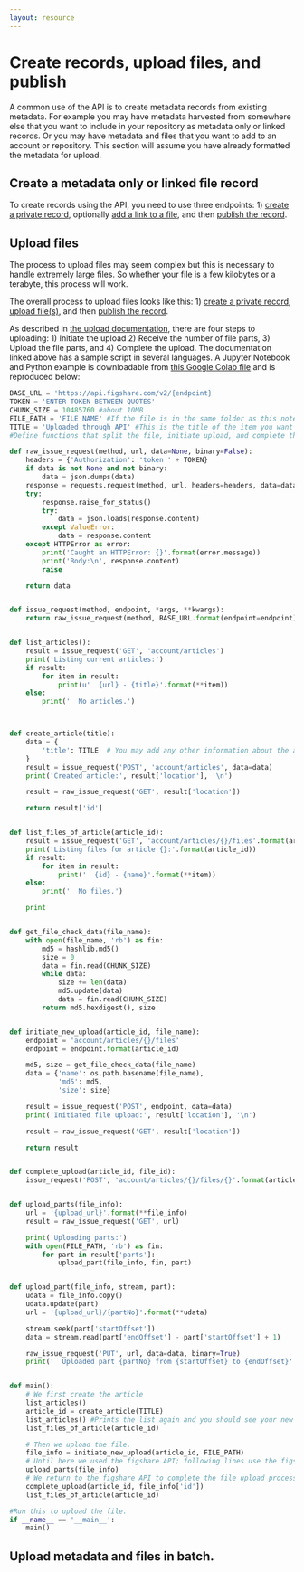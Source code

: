 ```yaml
---
layout: resource
---
```


# Create records, upload files, and publish

A common use of the API is to create metadata records from existing metadata. For example you may have metadata harvested from somewhere else that you want to include in your repository as metadata only or linked records. Or you may have metadata and files that you want to add to an account or repository. This section will assume you have already formatted the metadata for upload.

## Create a metadata only or linked file record
To create records using the API, you need to use three endpoints: 1) <a href="https://docs.figshare.com/#private_article" target="_blank">create a private record</a>, optionally <a href="https://docs.figshare.com/#upload_files_steps_to_upload_file" target="_blank">add a link to a file</a>, and then <a href="https://docs.figshare.com/#private_article" target="_blank">publish the record</a>.

## Upload files
The process to upload files may seem complex but this is necessary to handle extremely large files. So whether your file is a few kilobytes or a terabyte, this process will work. 

The overall process to upload files looks like this: 1) <a href="https://docs.figshare.com/#private_article" target="_blank">create a private record</a>, <a href="https://docs.figshare.com/#upload_files_steps_to_upload_file" target="_blank">upload file(s)</a>, and then <a href="https://docs.figshare.com/#private_article" target="_blank">publish the record</a>.

As described in <a href="https://docs.figshare.com/#upload_files_steps_to_upload_file" target="_blank">the upload documentation</a>, there are four steps to uploading: 1) Initiate the upload 2) Receive the number of file parts, 3) Upload the file parts, and 4) Complete the upload. The documentation linked above has a sample script in several languages. A Jupyter Notebook and Python example is downloadable from <a href="https://colab.research.google.com/drive/13CAM8mL1u7ZsqNhfZLv7bNb1rdhMI64d?usp=sharing" target="_blank">this Google Colab file</a> and is reproduced below:

``` py
BASE_URL = 'https://api.figshare.com/v2/{endpoint}'
TOKEN = 'ENTER TOKEN BETWEEN QUOTES'
CHUNK_SIZE = 10485760 #about 10MB
FILE_PATH = 'FILE NAME' #If the file is in the same folder as this notebook, put the name of the file in quotes. E.g. 'file-name.mp4'
TITLE = 'Uploaded through API' #This is the title of the item you want to upload to.
#Define functions that split the file, initiate upload, and complete the upload

def raw_issue_request(method, url, data=None, binary=False):
    headers = {'Authorization': 'token ' + TOKEN}
    if data is not None and not binary:
        data = json.dumps(data)
    response = requests.request(method, url, headers=headers, data=data)
    try:
        response.raise_for_status()
        try:
            data = json.loads(response.content)
        except ValueError:
            data = response.content
    except HTTPError as error:
        print('Caught an HTTPError: {}'.format(error.message))
        print('Body:\n', response.content)
        raise

    return data


def issue_request(method, endpoint, *args, **kwargs):
    return raw_issue_request(method, BASE_URL.format(endpoint=endpoint), *args, **kwargs)


def list_articles():
    result = issue_request('GET', 'account/articles')
    print('Listing current articles:')
    if result:
        for item in result:
            print(u'  {url} - {title}'.format(**item))
    else:
        print('  No articles.')



def create_article(title):
    data = {
        'title': TITLE  # You may add any other information about the article here as you wish.
    }
    result = issue_request('POST', 'account/articles', data=data)
    print('Created article:', result['location'], '\n')

    result = raw_issue_request('GET', result['location'])

    return result['id']


def list_files_of_article(article_id):
    result = issue_request('GET', 'account/articles/{}/files'.format(article_id))
    print('Listing files for article {}:'.format(article_id))
    if result:
        for item in result:
            print('  {id} - {name}'.format(**item))
    else:
        print('  No files.')

    print


def get_file_check_data(file_name):
    with open(file_name, 'rb') as fin:
        md5 = hashlib.md5()
        size = 0
        data = fin.read(CHUNK_SIZE)
        while data:
            size += len(data)
            md5.update(data)
            data = fin.read(CHUNK_SIZE)
        return md5.hexdigest(), size


def initiate_new_upload(article_id, file_name):
    endpoint = 'account/articles/{}/files'
    endpoint = endpoint.format(article_id)

    md5, size = get_file_check_data(file_name)
    data = {'name': os.path.basename(file_name),
            'md5': md5,
            'size': size}

    result = issue_request('POST', endpoint, data=data)
    print('Initiated file upload:', result['location'], '\n')

    result = raw_issue_request('GET', result['location'])

    return result


def complete_upload(article_id, file_id):
    issue_request('POST', 'account/articles/{}/files/{}'.format(article_id, file_id))


def upload_parts(file_info):
    url = '{upload_url}'.format(**file_info)
    result = raw_issue_request('GET', url)

    print('Uploading parts:')
    with open(FILE_PATH, 'rb') as fin:
        for part in result['parts']:
            upload_part(file_info, fin, part)


def upload_part(file_info, stream, part):
    udata = file_info.copy()
    udata.update(part)
    url = '{upload_url}/{partNo}'.format(**udata)

    stream.seek(part['startOffset'])
    data = stream.read(part['endOffset'] - part['startOffset'] + 1)

    raw_issue_request('PUT', url, data=data, binary=True)
    print('  Uploaded part {partNo} from {startOffset} to {endOffset}'.format(**part))


def main():
    # We first create the article
    list_articles()
    article_id = create_article(TITLE)
    list_articles() #Prints the list again and you should see your new item at the top of the list
    list_files_of_article(article_id)

    # Then we upload the file.
    file_info = initiate_new_upload(article_id, FILE_PATH)
    # Until here we used the figshare API; following lines use the figshare upload service API.
    upload_parts(file_info)
	# We return to the figshare API to complete the file upload process.
    complete_upload(article_id, file_info['id'])
    list_files_of_article(article_id)

#Run this to upload the file.
if __name__ == '__main__':
    main()
```

## Upload metadata and files in batch.
